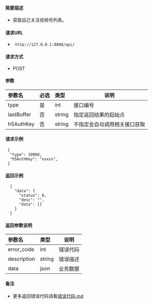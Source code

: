 
#### 简要描述

- 获取自己关注视频号列表。

#### 请求URL
- ` http://127.0.0.1:8888/api/`
  
#### 请求方式
- POST 

#### 参数

| 参数名        | 必选 | 类型     | 说明             |   
|:-----------|:---|:-------|----------------|   
| type       | 是  | int    | 接口编号           |   
| lastBuffer | 否  | string | 指定返回结果的起始点     |   
| h5AuthKey  | 否  | string | 不指定会自动调用相关接口获取 |   

#### 请求示例

```
 {
  "type": 10068,
  "h5AuthKey": "xxxxx",
 } 
```

#### 返回示例 

``` 
  {
    "data": {
      "status": 0,
      "desc": "",
      "data": []
    }
  }
```

#### 返回参数说明 

| 参数名         | 类型     | 说明   |   
|:------------|:-------|------|   
| error_code  | int    | 错误代码 |   
| description | string | 错误描述 |   
| data        | json   | 业务数据 |   

#### 备注 

- 更多返回错误代码请看[错误代码.md](../错误代码.md)









